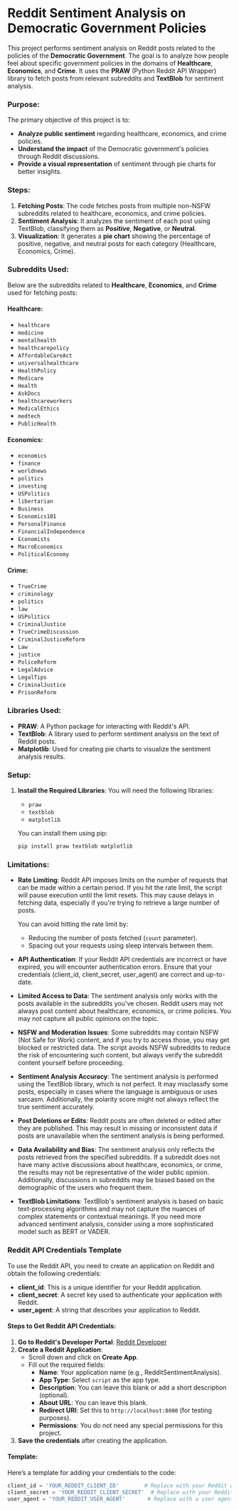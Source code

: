 # Reddit Sentiment Analysis on Democratic Government Policies

This project performs sentiment analysis on Reddit posts related to the policies of the **Democratic Government**. The goal is to analyze how people feel about specific government policies in the domains of **Healthcare**, **Economics**, and **Crime**. It uses the **PRAW** (Python Reddit API Wrapper) library to fetch posts from relevant subreddits and **TextBlob** for sentiment analysis.

### Purpose:
The primary objective of this project is to:
- **Analyze public sentiment** regarding healthcare, economics, and crime policies.
- **Understand the impact** of the Democratic government's policies through Reddit discussions.
- **Provide a visual representation** of sentiment through pie charts for better insights.

### Steps:
1. **Fetching Posts**: The code fetches posts from multiple non-NSFW subreddits related to healthcare, economics, and crime policies.
2. **Sentiment Analysis**: It analyzes the sentiment of each post using TextBlob, classifying them as **Positive**, **Negative**, or **Neutral**.
3. **Visualization**: It generates a **pie chart** showing the percentage of positive, negative, and neutral posts for each category (Healthcare, Economics, Crime).

### Subreddits Used:
Below are the subreddits related to **Healthcare**, **Economics**, and **Crime** used for fetching posts:

#### **Healthcare**:
- `healthcare`
- `medicine`
- `mentalhealth`
- `healthcarepolicy`
- `AffordableCareAct`
- `universalhealthcare`
- `HealthPolicy`
- `Medicare`
- `Health`
- `AskDocs`
- `healthcareworkers`
- `MedicalEthics`
- `medtech`
- `PublicHealth`

#### **Economics**:
- `economics`
- `finance`
- `worldnews`
- `politics`
- `investing`
- `USPolitics`
- `libertarian`
- `Business`
- `Economics101`
- `PersonalFinance`
- `FinancialIndependence`
- `Economists`
- `MacroEconomics`
- `PoliticalEconomy`

#### **Crime**:
- `TrueCrime`
- `criminology`
- `politics`
- `law`
- `USPolitics`
- `CriminalJustice`
- `TrueCrimeDiscussion`
- `CriminalJusticeReform`
- `Law`
- `justice`
- `PoliceReform`
- `LegalAdvice`
- `LegalTips`
- `CriminalJustice`
- `PrisonReform`

### Libraries Used:
- **PRAW**: A Python package for interacting with Reddit's API.
- **TextBlob**: A library used to perform sentiment analysis on the text of Reddit posts.
- **Matplotlib**: Used for creating pie charts to visualize the sentiment analysis results.

### Setup:
1. **Install the Required Libraries**:
   You will need the following libraries:
   - `praw`
   - `textblob`
   - `matplotlib`

   You can install them using pip:
   ```bash
   pip install praw textblob matplotlib

### Limitations:
- **Rate Limiting**: Reddit API imposes limits on the number of requests that can be made within a certain period. If you hit the rate limit, the script will pause execution until the limit resets. This may cause delays in fetching data, especially if you're trying to retrieve a large number of posts.
  
  You can avoid hitting the rate limit by:
  - Reducing the number of posts fetched (`count` parameter).
  - Spacing out your requests using sleep intervals between them.
  
- **API Authentication**: If your Reddit API credentials are incorrect or have expired, you will encounter authentication errors. Ensure that your credentials (client_id, client_secret, user_agent) are correct and up-to-date.
  
- **Limited Access to Data**: The sentiment analysis only works with the posts available in the subreddits you've chosen. Reddit users may not always post content about healthcare, economics, or crime policies. You may not capture all public opinions on the topic.

- **NSFW and Moderation Issues**: Some subreddits may contain NSFW (Not Safe for Work) content, and if you try to access those, you may get blocked or restricted data. The script avoids NSFW subreddits to reduce the risk of encountering such content, but always verify the subreddit content yourself before proceeding.

- **Sentiment Analysis Accuracy**: The sentiment analysis is performed using the TextBlob library, which is not perfect. It may misclassify some posts, especially in cases where the language is ambiguous or uses sarcasm. Additionally, the polarity score might not always reflect the true sentiment accurately.

- **Post Deletions or Edits**: Reddit posts are often deleted or edited after they are published. This may result in missing or inconsistent data if posts are unavailable when the sentiment analysis is being performed.

- **Data Availability and Bias**: The sentiment analysis only reflects the posts retrieved from the specified subreddits. If a subreddit does not have many active discussions about healthcare, economics, or crime, the results may not be representative of the wider public opinion. Additionally, discussions in subreddits may be biased based on the demographic of the users who frequent them.

- **TextBlob Limitations**: TextBlob's sentiment analysis is based on basic text-processing algorithms and may not capture the nuances of complex statements or contextual meanings. If you need more advanced sentiment analysis, consider using a more sophisticated model such as BERT or VADER.

### Reddit API Credentials Template

To use the Reddit API, you need to create an application on Reddit and obtain the following credentials:
- **client_id**: This is a unique identifier for your Reddit application.
- **client_secret**: A secret key used to authenticate your application with Reddit.
- **user_agent**: A string that describes your application to Reddit.

#### Steps to Get Reddit API Credentials:
1. **Go to Reddit's Developer Portal**: [Reddit Developer](https://www.reddit.com/prefs/apps)
2. **Create a Reddit Application**:
   - Scroll down and click on **Create App**.
   - Fill out the required fields:
     - **Name**: Your application name (e.g., RedditSentimentAnalysis).
     - **App Type**: Select `script` as the app type.
     - **Description**: You can leave this blank or add a short description (optional).
     - **About URL**: You can leave this blank.
     - **Redirect URI**: Set this to `http://localhost:8000` (for testing purposes).
     - **Permissions**: You do not need any special permissions for this project.
3. **Save the credentials** after creating the application.

#### Template:
Here’s a template for adding your credentials to the code:

```python
client_id = 'YOUR_REDDIT_CLIENT_ID'        # Replace with your Reddit application's client_id
client_secret = 'YOUR_REDDIT_CLIENT_SECRET'  # Replace with your Reddit application's client_secret
user_agent = 'YOUR_REDDIT_USER_AGENT'       # Replace with a user agent string describing your app



